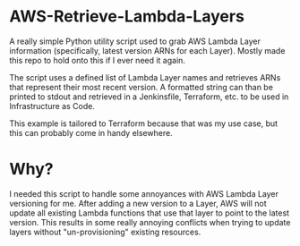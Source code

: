 # AWS-Retrieve-Lambda-Layers

A really simple Python utility script used to grab AWS Lambda Layer information (specifically, latest version ARNs for each Layer). Mostly made this repo to hold onto this if I ever need it again.

The script uses a defined list of Lambda Layer names and retrieves ARNs that represent their most recent version. A formatted string can than be printed to stdout and retrieved in a Jenkinsfile, Terraform, etc. to be used in Infrastructure as Code.

This example is tailored to Terraform because that was my use case, but this can probably come in handy elsewhere.

# Why?

I needed this script to handle some annoyances with AWS Lambda Layer versioning for me. After adding a new version to a Layer, AWS will not update all existing Lambda functions that use that layer to point to the latest version. This results in some really annoying conflicts when trying to update layers without "un-provisioning" existing resources. 
